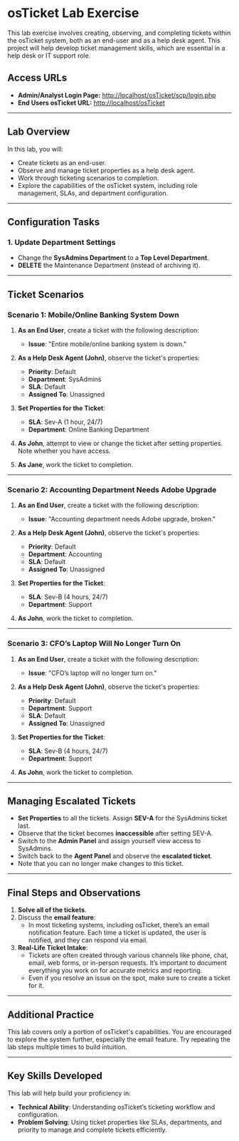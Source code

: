 # osTicket Lab Exercise

This lab exercise involves creating, observing, and completing tickets within the osTicket system, both as an end-user and as a help desk agent. This project will help develop ticket management skills, which are essential in a help desk or IT support role.

## Access URLs

- **Admin/Analyst Login Page:** [http://localhost/osTicket/scp/login.php](http://localhost/osTicket/scp/login.php)
- **End Users osTicket URL:** [http://localhost/osTicket](http://localhost/osTicket)

---

## Lab Overview

In this lab, you will:

- Create tickets as an end-user.
- Observe and manage ticket properties as a help desk agent.
- Work through ticketing scenarios to completion.
- Explore the capabilities of the osTicket system, including role management, SLAs, and department configuration.

---

## Configuration Tasks

### 1. Update Department Settings

- Change the **SysAdmins Department** to a **Top Level Department**.
- **DELETE** the Maintenance Department (instead of archiving it).

---

## Ticket Scenarios

### Scenario 1: Mobile/Online Banking System Down

1. **As an End User**, create a ticket with the following description:  
   - **Issue**: "Entire mobile/online banking system is down."

2. **As a Help Desk Agent (John)**, observe the ticket's properties:
   - **Priority**: Default
   - **Department**: SysAdmins
   - **SLA**: Default
   - **Assigned To**: Unassigned

3. **Set Properties for the Ticket**:
   - **SLA**: Sev-A (1 hour, 24/7)
   - **Department**: Online Banking Department

4. **As John**, attempt to view or change the ticket after setting properties. Note whether you have access.

5. **As Jane**, work the ticket to completion.

---

### Scenario 2: Accounting Department Needs Adobe Upgrade

1. **As an End User**, create a ticket with the following description:  
   - **Issue**: "Accounting department needs Adobe upgrade, broken."

2. **As a Help Desk Agent (John)**, observe the ticket's properties:
   - **Priority**: Default
   - **Department**: Accounting
   - **SLA**: Default
   - **Assigned To**: Unassigned

3. **Set Properties for the Ticket**:
   - **SLA**: Sev-B (4 hours, 24/7)
   - **Department**: Support

4. **As John**, work the ticket to completion.

---

### Scenario 3: CFO’s Laptop Will No Longer Turn On

1. **As an End User**, create a ticket with the following description:  
   - **Issue**: "CFO’s laptop will no longer turn on."

2. **As a Help Desk Agent (John)**, observe the ticket's properties:
   - **Priority**: Default
   - **Department**: Support
   - **SLA**: Default
   - **Assigned To**: Unassigned

3. **Set Properties for the Ticket**:
   - **SLA**: Sev-B (4 hours, 24/7)
   - **Department**: Support

4. **As John**, work the ticket to completion.

---

## Managing Escalated Tickets

- **Set Properties** to all the tickets. Assign **SEV-A** for the SysAdmins ticket last. 
- Observe that the ticket becomes **inaccessible** after setting SEV-A.
- Switch to the **Admin Panel** and assign yourself view access to SysAdmins.
- Switch back to the **Agent Panel** and observe the **escalated ticket**.
- Note that you can no longer make changes to this ticket.

---

## Final Steps and Observations

1. **Solve all of the tickets**. 
2. Discuss the **email feature**:
   - In most ticketing systems, including osTicket, there’s an email notification feature. Each time a ticket is updated, the user is notified, and they can respond via email.
3. **Real-Life Ticket Intake**:
   - Tickets are often created through various channels like phone, chat, email, web forms, or in-person requests. It’s important to document everything you work on for accurate metrics and reporting.
   - Even if you resolve an issue on the spot, make sure to create a ticket for it.

---

## Additional Practice

This lab covers only a portion of osTicket's capabilities. You are encouraged to explore the system further, especially the email feature. Try repeating the lab steps multiple times to build intuition. 

---

## Key Skills Developed

This lab will help build your proficiency in:
- **Technical Ability**: Understanding osTicket’s ticketing workflow and configuration.
- **Problem Solving**: Using ticket properties like SLAs, departments, and priority to manage and complete tickets efficiently.
